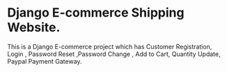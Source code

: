 # Django E-commerce Shipping Website.
This is a Django E-commerce project which has Customer Registration, Login , Password Reset ,Password Change , Add to Cart, Quantity Update, Paypal Payment Gateway.
